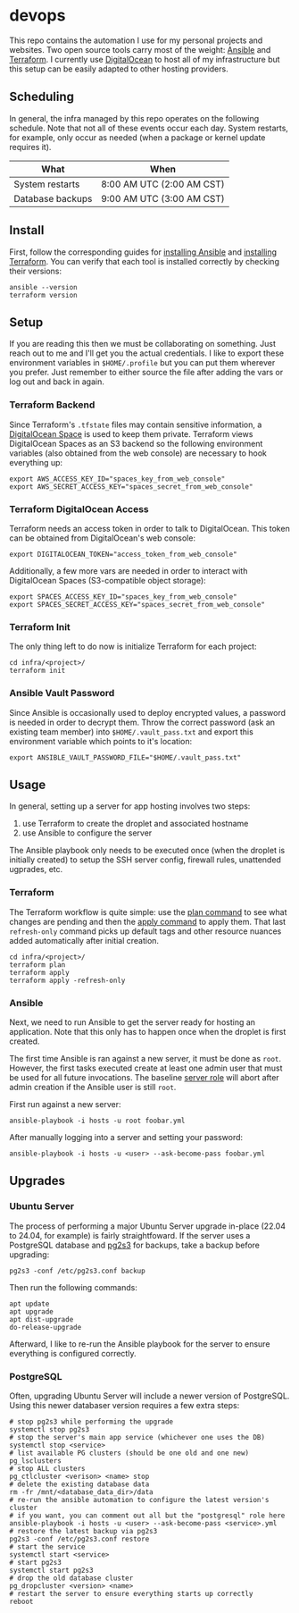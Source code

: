 # devops

This repo contains the automation I use for my personal projects and websites.
Two open source tools carry most of the weight: [Ansible](https://www.ansible.com/) and [Terraform](https://www.terraform.io/).
I currently use [DigitalOcean](https://www.digitalocean.com/) to host all of my infrastructure but this setup can be easily adapted to other hosting providers.

## Scheduling

In general, the infra managed by this repo operates on the following schedule.
Note that not all of these events occur each day.
System restarts, for example, only occur as needed (when a package or kernel update requires it).

| What             | When                      |
| ---------------- | ------------------------- |
| System restarts  | 8:00 AM UTC (2:00 AM CST) |
| Database backups | 9:00 AM UTC (3:00 AM CST) |

## Install

First, follow the corresponding guides for [installing Ansible](https://docs.ansible.com/ansible/latest/installation_guide/intro_installation.html) and [installing Terraform](https://www.terraform.io/downloads.html).
You can verify that each tool is installed correctly by checking their versions:

```
ansible --version
terraform version
```

## Setup

If you are reading this then we must be collaborating on something.
Just reach out to me and I'll get you the actual credentials.
I like to export these environment variables in `$HOME/.profile` but you can put them wherever you prefer.
Just remember to either source the file after adding the vars or log out and back in again.

### Terraform Backend

Since Terraform's `.tfstate` files may contain sensitive information, a [DigitalOcean Space](https://www.digitalocean.com/products/spaces/) is used to keep them private.
Terraform views DigitalOcean Spaces as an S3 backend so the following environment variables (also obtained from the web console) are necessary to hook everything up:

```
export AWS_ACCESS_KEY_ID="spaces_key_from_web_console"
export AWS_SECRET_ACCESS_KEY="spaces_secret_from_web_console"
```

### Terraform DigitalOcean Access

Terraform needs an access token in order to talk to DigitalOcean.
This token can be obtained from DigitalOcean's web console:

```
export DIGITALOCEAN_TOKEN="access_token_from_web_console"
```

Additionally, a few more vars are needed in order to interact with DigitalOcean Spaces (S3-compatible object storage):

```
export SPACES_ACCESS_KEY_ID="spaces_key_from_web_console"
export SPACES_SECRET_ACCESS_KEY="spaces_secret_from_web_console"
```

### Terraform Init

The only thing left to do now is initialize Terraform for each project:

```
cd infra/<project>/
terraform init
```

### Ansible Vault Password

Since Ansible is occasionally used to deploy encrypted values, a password is needed in order to decrypt them.
Throw the correct password (ask an existing team member) into `$HOME/.vault_pass.txt` and export this environment variable which points to it's location:

```
export ANSIBLE_VAULT_PASSWORD_FILE="$HOME/.vault_pass.txt"
```

## Usage

In general, setting up a server for app hosting involves two steps:

1. use Terraform to create the droplet and associated hostname
2. use Ansible to configure the server

The Ansible playbook only needs to be executed once (when the droplet is initially created) to setup the SSH server config, firewall rules, unattended ugprades, etc.

### Terraform

The Terraform workflow is quite simple: use the [plan command](https://www.terraform.io/docs/cli/commands/plan.html) to see what changes are pending and then the [apply command](https://www.terraform.io/docs/cli/commands/apply.html) to apply them.
That last `refresh-only` command picks up default tags and other resource nuances added automatically after initial creation.

```
cd infra/<project>/
terraform plan
terraform apply
terraform apply -refresh-only
```

### Ansible

Next, we need to run Ansible to get the server ready for hosting an application.
Note that this only has to happen once when the droplet is first created.

The first time Ansible is ran against a new server, it must be done as `root`.
However, the first tasks executed create at least one admin user that must be used for all future invocations.
The baseline [server role](https://github.com/theandrew168/devops/tree/master/roles/server) will abort after admin creation if the Ansible user is still `root`.

First run against a new server:

```
ansible-playbook -i hosts -u root foobar.yml
```

After manually logging into a server and setting your password:

```
ansible-playbook -i hosts -u <user> --ask-become-pass foobar.yml
```

## Upgrades

### Ubuntu Server

The process of performing a major Ubuntu Server upgrade in-place (22.04 to 24.04, for example) is fairly straightfoward.
If the server uses a PostgreSQL database and [pg2s3](https://github.com/theandrew168/pg2s3) for backups, take a backup before upgrading:

```
pg2s3 -conf /etc/pg2s3.conf backup
```

Then run the following commands:

```
apt update
apt upgrade
apt dist-upgrade
do-release-upgrade
```

Afterward, I like to re-run the Ansible playbook for the server to ensure everything is configured correctly.

### PostgreSQL

Often, upgrading Ubuntu Server will include a newer version of PostgreSQL.
Using this newer databaser version requires a few extra steps:

```
# stop pg2s3 while performing the upgrade
systemctl stop pg2s3
# stop the server's main app service (whichever one uses the DB)
systemctl stop <service>
# list available PG clusters (should be one old and one new)
pg_lsclusters
# stop ALL clusters
pg_ctlcluster <verison> <name> stop
# delete the existing database data
rm -fr /mnt/<database_data_dir>/data
# re-run the ansible automation to configure the latest version's cluster
# if you want, you can comment out all but the "postgresql" role here
ansible-playbook -i hosts -u <user> --ask-become-pass <service>.yml
# restore the latest backup via pg2s3
pg2s3 -conf /etc/pg2s3.conf restore
# start the service
systemctl start <service>
# start pg2s3
systemctl start pg2s3
# drop the old database cluster
pg_dropcluster <version> <name>
# restart the server to ensure everything starts up correctly
reboot
```
